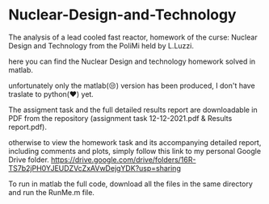 # Nuclear-Design-and-Technology
The analysis of a lead cooled fast reactor, homework of the curse: Nuclear Design and Technology from the PoliMi held by L.Luzzi.


here you can find the Nuclear Design and technology homework solved in matlab.

unfortunately only the matlab(😒) version has been produced, I don't have traslate to python(❤️) yet.

The assigment task and the full detailed results report are downloadable in PDF from the repository (assignment task 12-12-2021.pdf & Results report.pdf).

otherwise to view the homework task and its accompanying detailed report, including comments and plots, simply follow this link to my personal Google Drive folder.
https://drive.google.com/drive/folders/16R-TS7b2jPH0YJEUDZVcZxAVwDejgYDK?usp=sharing


To run in matlab the full code, download all the files in the same directory and run the RunMe.m file.
